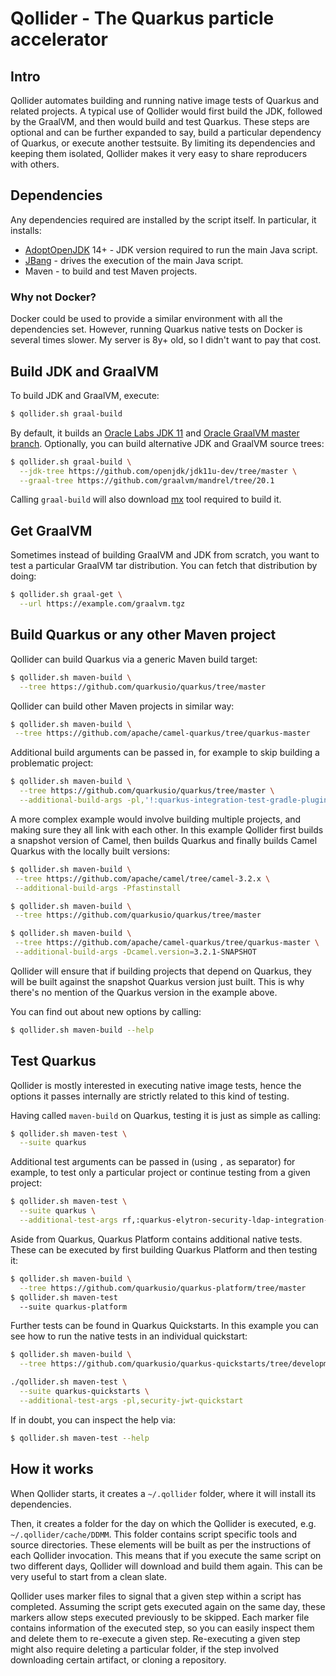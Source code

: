 # Qollider - The Quarkus particle accelerator

## Intro

Qollider automates building and running native image tests of Quarkus and related projects.
A typical use of Qollider would first build the JDK,
followed by the GraalVM,
and then would build and test Quarkus.
These steps are optional and can be further expanded to say,
build a particular dependency of Quarkus,
or execute another testsuite.
By limiting its dependencies and keeping them isolated, 
Qollider makes it very easy to share reproducers with others.

## Dependencies

Any dependencies required are installed by the script itself.
In particular, it installs:

* [AdoptOpenJDK](https://adoptopenjdk.net) 14+ - JDK version required to run the main Java script.
* [JBang](https://jbang.dev) - drives the execution of the main Java script.
* Maven - to build and test Maven projects.

### Why not Docker? 

Docker could be used to provide a similar environment with all the dependencies set.
However, running Quarkus native tests on Docker is several times slower.
My server is 8y+ old, so I didn't want to pay that cost.

## Build JDK and GraalVM

To build JDK and GraalVM, execute:

```bash
$ qollider.sh graal-build
```

By default, it builds an
[Oracle Labs JDK 11](https://github.com/graalvm/labs-openjdk-11)
and
[Oracle GraalVM master branch](https://github.com/oracle/graal/tree/master).
Optionally, you can build alternative JDK and GraalVM source trees:

```bash
$ qollider.sh graal-build \
  --jdk-tree https://github.com/openjdk/jdk11u-dev/tree/master \
  --graal-tree https://github.com/graalvm/mandrel/tree/20.1
```

Calling `graal-build` will also download
[mx](https://github.com/graalvm/mx)
tool required to build it.

## Get GraalVM

Sometimes instead of building GraalVM and JDK from scratch,
you want to test a particular GraalVM tar distribution.
You can fetch that distribution by doing:

```bash
$ qollider.sh graal-get \
  --url https://example.com/graalvm.tgz
```

## Build Quarkus or any other Maven project

Qollider can build Quarkus via a generic Maven build target:

```bash
$ qollider.sh maven-build \
  --tree https://github.com/quarkusio/quarkus/tree/master
```

Qollider can build other Maven projects in similar way:

```bash
$ qollider.sh maven-build \
 --tree https://github.com/apache/camel-quarkus/tree/quarkus-master
```

Additional build arguments can be passed in,
for example to skip building a problematic project:

```bash
$ qollider.sh maven-build \
  --tree https://github.com/quarkusio/quarkus/tree/master \
  --additional-build-args -pl,'!:quarkus-integration-test-gradle-plugin'
```

A more complex example would involve building multiple projects,
and making sure they all link with each other.
In this example Qollider first builds a snapshot version of Camel,
then builds Quarkus and finally builds Camel Quarkus with the locally built versions:

```bash
$ qollider.sh maven-build \
 --tree https://github.com/apache/camel/tree/camel-3.2.x \
 --additional-build-args -Pfastinstall

$ qollider.sh maven-build \
 --tree https://github.com/quarkusio/quarkus/tree/master

$ qollider.sh maven-build \
 --tree https://github.com/apache/camel-quarkus/tree/quarkus-master \
 --additional-build-args -Dcamel.version=3.2.1-SNAPSHOT
```

Qollider will ensure that if building projects that depend on Quarkus,
they will be built against the snapshot Quarkus version just built.
This is why there's no mention of the Quarkus version in the example above.

You can find out about new options by calling:

```bash
$ qollider.sh maven-build --help
```

## Test Quarkus

Qollider is mostly interested in executing native image tests,
hence the options it passes internally are strictly related to this kind of testing.

Having called `maven-build` on Quarkus,
testing it is just as simple as calling:

```bash
$ qollider.sh maven-test \
  --suite quarkus
```

Additional test arguments can be passed in (using `,` as separator) for example,
to test only a particular project or continue testing from a given project:

```bash
$ qollider.sh maven-test \
  --suite quarkus \
  --additional-test-args rf,:quarkus-elytron-security-ldap-integration-test
```

Aside from Quarkus, Quarkus Platform contains additional native tests.
These can be executed by first building Quarkus Platform and then testing it:

```bash
$ qollider.sh maven-build \
  --tree https://github.com/quarkusio/quarkus-platform/tree/master
$ qollider.sh maven-test 
  --suite quarkus-platform
```

Further tests can be found in Quarkus Quickstarts.
In this example you can see how to run the native tests in an individual quickstart:

```bash
$ qollider.sh maven-build \
  --tree https://github.com/quarkusio/quarkus-quickstarts/tree/development

./qollider.sh maven-test \
  --suite quarkus-quickstarts \
  --additional-test-args -pl,security-jwt-quickstart
```

If in doubt, you can inspect the help via:

```bash
$ qollider.sh maven-test --help
```

## How it works

When Qollider starts, it creates a `~/.qollider` folder,
where it will install its dependencies.

Then, it creates a folder for the day on which the Qollider is executed,
e.g. `~/.qollider/cache/DDMM`.
This folder contains script specific tools and source directories.
These elements will be built as per the instructions of each Qollider invocation.
This means that if you execute the same script on two different days,
Qollider will download and build them again.
This can be very useful to start from a clean slate.

Qollider uses marker files to signal that a given step within a script has completed.
Assuming the script gets executed again on the same day,
these markers allow steps executed previously to be skipped.
Each marker file contains information of the executed step,
so you can easily inspect them and delete them to re-execute a given step.
Re-executing a given step might also require deleting a particular folder,
if the step involved downloading certain artifact,
or cloning a repository.
